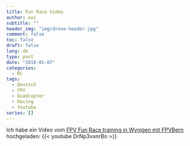 ```yaml
---
title: Fun Race Video
author: oxi
subtitle: ""
header_img: "img/drone-header.jpg"
comment: false
toc: false
draft: false
lang: de
type: post
date: "2018-01-07"
categories:
  - RC
tags:
  - Deutsch
  - FPV
  - Quadcopter
  - Racing
  - Youtube
series: []
---
```

Ich habe ein Video vom [FPV Fun Race training in Wynigen mit FPVBern](https://www.youtube.com/watch?v=DrNp3vxnrBo) hochgeladen:
{{< youtube DrNp3vxnrBo >}}

